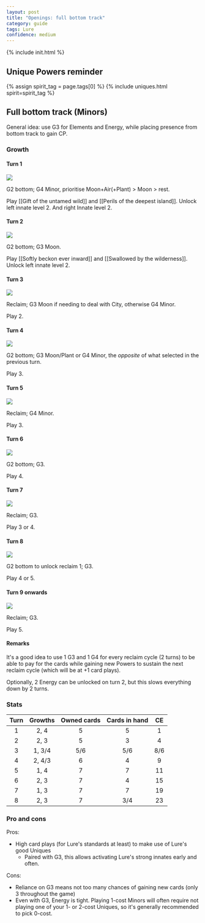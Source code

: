 ```yaml
---  
layout: post  
title: "Openings: full bottom track"  
category: guide  
tags: Lure 
confidence: medium
---
```

{% include init.html %}

## Unique Powers reminder

{% assign spirit_tag = page.tags[0] %}
{% include uniques.html spirit=spirit_tag %}

## Full bottom track (Minors)

General idea: use G3 for Elements and Energy, while placing presence from bottom track to gain CP. 

### Growth

#### Turn 1

![](/assets/images/Lure0-1.png)

G2 bottom; G4 Minor, prioritise Moon+Air(+Plant) > Moon > rest. 

Play [[Gift of the untamed wild]] and [[Perils of the deepest island]]. Unlock left innate level 2. And right Innate level 2.
    
#### Turn 2

![](/assets/images/Lure0-2.png)

G2 bottom; G3 Moon.

Play [[Softly beckon ever inward]] and [[Swallowed by the wilderness]]. Unlock left innate level 2.

#### Turn 3

![](/assets/images/Lure0-2.png)

 Reclaim; G3 Moon if needing to deal with City, otherwise G4 Minor. 
 
 Play 2.

#### Turn 4

![](/assets/images/Lure0-3.png)

 G2 bottom; G3 Moon/Plant or G4 Minor, the _opposite_ of what selected in the previous turn.
    
Play 3.
    
#### Turn 5

![](/assets/images/Lure0-3.png)

 Reclaim; G4 Minor.
 
 Play 3.

#### Turn 6

![](/assets/images/Lure0-4.png)

G2 bottom; G3.

Play 4.

#### Turn 7

![](/assets/images/Lure0-4.png)
    
 Reclaim; G3. 
 
 Play 3 or 4.

#### Turn 8

![](/assets/images/Lure0-5.png)

 G2 bottom to unlock reclaim 1; G3. 
 
 Play 4 or 5.

#### Turn 9 onwards

![](/assets/images/Lure0-5.png)

Reclaim; G3.

Play 5.


#### Remarks

It's a good idea to use 1 G3 and 1 G4 for every reclaim cycle (2 turns) to be able to pay for the cards while gaining new Powers to sustain the next reclaim cycle (which will be at +1 card plays).

Optionally, 2 Energy can be unlocked on turn 2, but this slows everything down by 2 turns.

### Stats


Turn | Growths | Owned cards | Cards in hand | CE
:--: | :--: | :--: | :--: | :--:
1 | 2, 4   |   5   |  5  | 1
2 | 2, 3   |   5   |  3  | 4
3 | 1, 3/4 |  5/6  | 5/6 | 8/6
4 | 2, 4/3 |   6   |  4  | 9
5 | 1, 4   |   7   |  7  | 11
6 | 2, 3   |   7   |  4  | 15
7 | 1, 3   |   7   |  7  | 19
8 | 2, 3   |   7   | 3/4 | 23


### Pro and cons

Pros:

- High card plays (for Lure's standards at least) to make use of Lure's good Uniques
	- Paired with G3, this allows activating Lure's strong innates early and often.

Cons:

- Reliance on G3 means not too many chances of gaining new cards (only 3 throughout the game)
- Even with G3, Energy is tight. Playing 1-cost Minors will often require not playing one of your 1- or 2-cost Uniques, so it's generally recommended to pick 0-cost.
